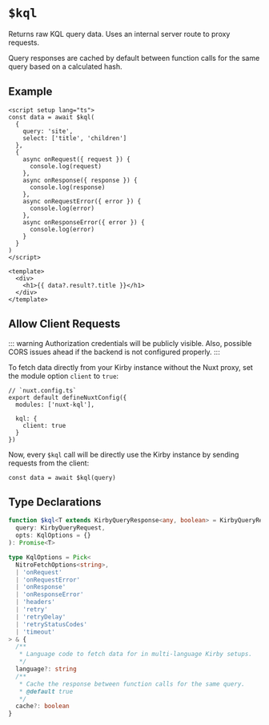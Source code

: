 # `$kql`

Returns raw KQL query data. Uses an internal server route to proxy requests.

Query responses are cached by default between function calls for the same query based on a calculated hash.

## Example

```vue
<script setup lang="ts">
const data = await $kql(
  {
    query: 'site',
    select: ['title', 'children']
  },
  {
    async onRequest({ request }) {
      console.log(request)
    },
    async onResponse({ response }) {
      console.log(response)
    },
    async onRequestError({ error }) {
      console.log(error)
    },
    async onResponseError({ error }) {
      console.log(error)
    }
  }
)
</script>

<template>
  <div>
    <h1>{{ data?.result?.title }}</h1>
  </div>
</template>
```

## Allow Client Requests

::: warning
Authorization credentials will be publicly visible. Also, possible CORS issues ahead if the backend is not configured properly.
:::

To fetch data directly from your Kirby instance without the Nuxt proxy, set the module option `client` to `true`:

```ts{6}
// `nuxt.config.ts`
export default defineNuxtConfig({
  modules: ['nuxt-kql'],

  kql: {
    client: true
  }
})
```

Now, every `$kql` call will be directly use the Kirby instance by sending requests from the client:

```ts{3}
const data = await $kql(query)
```

## Type Declarations

```ts
function $kql<T extends KirbyQueryResponse<any, boolean> = KirbyQueryResponse>(
  query: KirbyQueryRequest,
  opts: KqlOptions = {}
): Promise<T>

type KqlOptions = Pick<
  NitroFetchOptions<string>,
  | 'onRequest'
  | 'onRequestError'
  | 'onResponse'
  | 'onResponseError'
  | 'headers'
  | 'retry'
  | 'retryDelay'
  | 'retryStatusCodes'
  | 'timeout'
> & {
  /**
   * Language code to fetch data for in multi-language Kirby setups.
   */
  language?: string
  /**
   * Cache the response between function calls for the same query.
   * @default true
   */
  cache?: boolean
}
```
